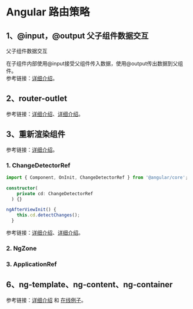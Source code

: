 # Angular 路由策略

## 1、@input，@output 父子组件数据交互

父子组件数据交互

在子组件内部使用@input接受父组件传入数据，使用@output传出数据到父组件。  
参考链接：[详细介绍](https://www.cnblogs.com/fuzitu/p/9172728.html)。

## 2、router-outlet

参考链接：[详细介绍](https://www.cnblogs.com/sghy/p/6951083.html)、[详细介绍](https://www.jianshu.com/p/d2e0223a337d)。

## 3、重新渲染组件

参考链接：[详细介绍](https://stackoverflow.com/questions/35105374/how-to-force-a-components-re-rendering-in-angular-2)。

### 1. ChangeDetectorRef

```typescript
import { Component, OnInit, ChangeDetectorRef } from '@angular/core';

constructor(
    private cd: ChangeDetectorRef
  ) {}

ngAfterViewInit() {
    this.cd.detectChanges();
  }
```

参考链接：[详细介绍](https://www.cnblogs.com/lskzj/p/11143233.html)、[详细介绍](https://segmentfault.com/a/1190000020832397?utm_source=tag-newest)。

### 2. NgZone

### 3. ApplicationRef



## 6、ng-template、ng-content、ng-container

参考链接：[详细介绍](https://www.jianshu.com/p/0f5332f2bbf8) 和 [在线例子](https://stackblitz.com/edit/angular-component-rerender-yne23s?file=src%2Fapp%2Fapp.component.ts)。

